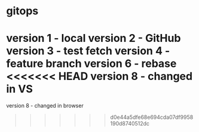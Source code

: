 # gitops
version 1 - local
version 2 - GitHub
version 3 - test fetch
version 4 - feature branch
version 6 - rebase
<<<<<<< HEAD
version 8 - changed in VS
=======
version 8 - changed in browser
>>>>>>> d0e44a5dfe68e694cda07df9958190d8740512dc
